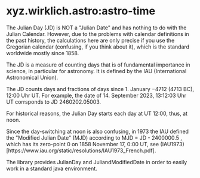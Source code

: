 # xyz.wirklich.astro:astro-time

The Julian Day (JD) is NOT a "Julian Date" and has nothing to do with the Julian Calendar. However, due to the
problems with calendar definitions in the past history, the calculations here are only precise if you use the
Gregorian calendar (confusing, if you think about it), which is the standard worldwide mostly since 1858.
<p>
The JD is a measure of counting days that is of fundamental importance in science, in particular for astronomy.
It is defined by the IAU (International Astronomical Union).
<p>
The JD counts days and fractions of days since 1. January −4712 (4713 BC), 12:00 Uhr UT. For example, the date of
14. September 2023, 13:12:03 Uhr UT corrsponds to JD 2460202.05003.
<p>
For historical reasons, the Julian Day starts each day at UT 12:00, thus, at noon.
<p>
Since the day-switching at noon is also confusing, in 1973 the IAU defined the "Modified Julian Date" (MJD) according to
MJD = JD - 2400000.5
, which has its zero-point 0 on 1858 November 17, 0:00 UT, see (IAU1973)[https://www.iau.org/static/resolutions/IAU1973_French.pdf].

The library provides JulianDay and JuliandModifiedDate in order to easily work 
in a standard java environment.  


